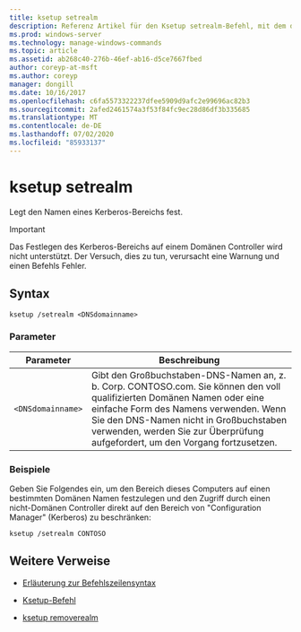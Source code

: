 ```yaml
---
title: ksetup setrealm
description: Referenz Artikel für den Ksetup setrealm-Befehl, mit dem der Name eines Kerberos-Bereichs festgelegt wird.
ms.prod: windows-server
ms.technology: manage-windows-commands
ms.topic: article
ms.assetid: ab268c40-276b-46ef-ab16-d5ce7667fbed
author: coreyp-at-msft
ms.author: coreyp
manager: dongill
ms.date: 10/16/2017
ms.openlocfilehash: c6fa5573322237dfee5909d9afc2e99696ac82b3
ms.sourcegitcommit: 2afed2461574a3f53f84fc9ec28d86df3b335685
ms.translationtype: MT
ms.contentlocale: de-DE
ms.lasthandoff: 07/02/2020
ms.locfileid: "85933137"
---
```

# <a name="ksetup-setrealm"></a>ksetup setrealm

Legt den Namen eines Kerberos-Bereichs fest.

> [!IMPORTANT]
> Das Festlegen des Kerberos-Bereichs auf einem Domänen Controller wird nicht unterstützt. Der Versuch, dies zu tun, verursacht eine Warnung und einen Befehls Fehler.

## <a name="syntax"></a>Syntax

```
ksetup /setrealm <DNSdomainname>
```

### <a name="parameters"></a>Parameter

| Parameter | Beschreibung |
| --------- | ----------- |
| `<DNSdomainname>` | Gibt den Großbuchstaben-DNS-Namen an, z. b. Corp. CONTOSO.com. Sie können den voll qualifizierten Domänen Namen oder eine einfache Form des Namens verwenden. Wenn Sie den DNS-Namen nicht in Großbuchstaben verwenden, werden Sie zur Überprüfung aufgefordert, um den Vorgang fortzusetzen. |

### <a name="examples"></a>Beispiele

Geben Sie Folgendes ein, um den Bereich dieses Computers auf einen bestimmten Domänen Namen festzulegen und den Zugriff durch einen nicht-Domänen Controller direkt auf den Bereich von "Configuration Manager" (Kerberos) zu beschränken:

```
ksetup /setrealm CONTOSO
```

## <a name="additional-references"></a>Weitere Verweise

- [Erläuterung zur Befehlszeilensyntax](command-line-syntax-key.md)

- [Ksetup-Befehl](ksetup.md)

- [ksetup removerealm](ksetup-removerealm.md)

